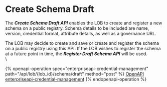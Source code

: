 # Create Schema Draft

The _**Create Schema Draft API**_ enables the LOB to create and register a new schema on a public registry. Schema details to be included are name, version, credential format, attribute details, as well as a governance URL.&#x20;

The LOB may decide to create and save or create and register the schema on a public registry using this API. If the LOB wishes to register the schema at a future point in time, the _**Register Draft Schema API**_ will be used.\
\


{% openapi-operation spec="enterpriseapi-credential-management" path="/api/lob/{lob_id}/schema/draft" method="post" %}
[OpenAPI enterpriseapi-credential-management](https://gitbook-x-prod-openapi.4401d86825a13bf607936cc3a9f3897a.r2.cloudflarestorage.com/raw/857b5f5066c243a265a913bb8ab9da6f1ca46443a1cf17ecd20a117e8aef2599.txt?X-Amz-Algorithm=AWS4-HMAC-SHA256&X-Amz-Content-Sha256=UNSIGNED-PAYLOAD&X-Amz-Credential=dce48141f43c0191a2ad043a6888781c%2F20250703%2Fauto%2Fs3%2Faws4_request&X-Amz-Date=20250703T134427Z&X-Amz-Expires=172800&X-Amz-Signature=6a8b8917665c43ebcda75e5ca8011d2b46b4a3363844b693bcbfc65cab13680a&X-Amz-SignedHeaders=host&x-amz-checksum-mode=ENABLED&x-id=GetObject)
{% endopenapi-operation %}





